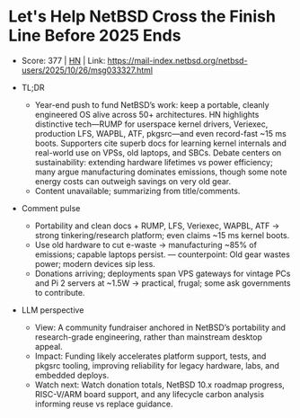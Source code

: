 # Let's Help NetBSD Cross the Finish Line Before 2025 Ends

- Score: 377 | [HN](https://news.ycombinator.com/item?id=45711279) | Link: https://mail-index.netbsd.org/netbsd-users/2025/10/26/msg033327.html

- TL;DR
  - Year-end push to fund NetBSD’s work: keep a portable, cleanly engineered OS alive across 50+ architectures. HN highlights distinctive tech—RUMP for userspace kernel drivers, Veriexec, production LFS, WAPBL, ATF, pkgsrc—and even record-fast ~15 ms boots. Supporters cite superb docs for learning kernel internals and real-world use on VPSs, old laptops, and SBCs. Debate centers on sustainability: extending hardware lifetimes vs power efficiency; many argue manufacturing dominates emissions, though some note energy costs can outweigh savings on very old gear.
  - Content unavailable; summarizing from title/comments.

- Comment pulse
  - Portability and clean docs + RUMP, LFS, Veriexec, WAPBL, ATF → strong tinkering/research platform; even claims ~15 ms kernel boots.
  - Use old hardware to cut e-waste → manufacturing ~85% of emissions; capable laptops persist. — counterpoint: Old gear wastes power; modern devices sip less.
  - Donations arriving; deployments span VPS gateways for vintage PCs and Pi 2 servers at ~1.5W → practical, frugal; some ask governments to contribute.

- LLM perspective
  - View: A community fundraiser anchored in NetBSD’s portability and research-grade engineering, rather than mainstream desktop appeal.
  - Impact: Funding likely accelerates platform support, tests, and pkgsrc tooling, improving reliability for legacy hardware, labs, and embedded deploys.
  - Watch next: Watch donation totals, NetBSD 10.x roadmap progress, RISC-V/ARM board support, and any lifecycle carbon analysis informing reuse vs replace guidance.
